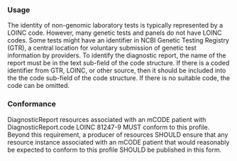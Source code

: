 ### Usage

The identity of non-genomic laboratory tests is typically represented by a LOINC code. However, many genetic tests and panels do not have LOINC codes. Some tests might have an identifier in NCBI Genetic Testing Registry (GTR), a central location for voluntary submission of genetic test information by providers. To identify the diagnostic report, the name of the report must be in the text sub-field of the code structure. If there is a coded identifier from GTR, LOINC, or other source, then it should be included into the the code sub-field of the code structure. If there is no suitable code, the code can be omitted.

### Conformance

DiagnosticReport resources associated with an mCODE patient with DiagnosticReport.code LOINC 81247-9 MUST conform to this profile. Beyond this requirement, a producer of resources SHOULD ensure that any resource instance associated with an mCODE patient that would reasonably be expected to conform to this profile SHOULD be published in this form.
